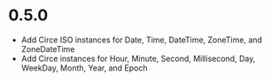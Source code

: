 0.5.0
=====

  - Add Circe ISO instances for Date, Time, DateTime, ZoneTime, and ZoneDateTime
  - Add Circe instances for Hour, Minute, Second, Millisecond, Day, WeekDay, Month, Year, and Epoch
